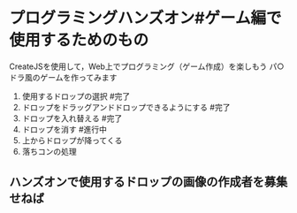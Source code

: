 # プログラミングハンズオン#ゲーム編で使用するためのもの
CreateJSを使用して，Web上でプログラミング（ゲーム作成）を楽しもう
パ○ドラ風のゲームを作ってみます

1. 使用するドロップの選択 #完了
2. ドロップをドラッグアンドドロップできるようにする #完了
3. ドロップを入れ替える #完了
4. ドロップを消す #進行中
5. 上からドロップが降ってくる
6. 落ちコンの処理

## ハンズオンで使用するドロップの画像の作成者を募集せねば
